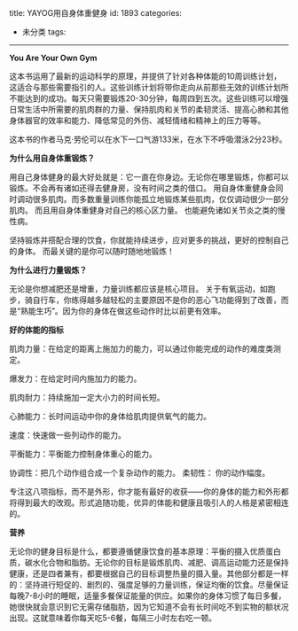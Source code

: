 title: YAYOG用自身体重健身
id: 1893
categories:
  - 未分类
tags:
---

**You Are Your Own Gym**

这本书运用了最新的运动科学的原理，并提供了针对各种体能的10周训练计划，这适合与那些需要指引的人。这些训练计划将带你走向从前那些无效的训练计划所不能达到的成功。每天只需要锻炼20-30分钟，每周四到五次。这些训练可以增强日常生活中所需要的肌肉群的力量、保持肌肉和关节的柔韧灵活、提高心肺和其他身体器官的效率和能力、降低常见的外伤、减轻情绪和精神上的压力等等。

这本书的作者马克·劳伦可以在水下一口气游133米，在水下不呼吸潜泳2分23秒。

**为什么用自身体重锻炼？**

用自己身体健身的最大好处就是：它一直在你身边。无论你在哪里锻炼，你都可以锻炼。不会再有诸如还得去健身房，没有时间之类的借口。
用自身体重健身会同时调动很多肌肉。而多数重量训练你能孤立地锻炼某些肌肉，仅仅调动很少一部分肌肉。
而且用自身体重健身对自己的核心区力量。
也能避免诸如关节炎之类的慢性病。

坚持锻炼并搭配合理的饮食，你就能持续进步，应对更多的挑战，更好的控制自己的身体。
而最关键的是你可以随时随地地锻炼！

**为什么进行力量锻炼？**

无论是你想减肥还是增重，力量训练都应该是核心项目。
关于有氧运动，如跑步，骑自行车，你练得越多越轻松的主要原因不是你的恶心飞功能得到了改善，而是“熟能生巧”。因为你的身体在做这些动作时比以前更有效率。

**好的体能的指标**

肌肉力量：在给定的距离上施加力的能力，可以通过你能完成的动作的难度类测定。

爆发力：在给定时间内施加力的能力。

肌肉耐力：持续施加一定大小力的时间长短。

心肺能力：长时间运动中你的身体给肌肉提供氧气的能力。

速度：快速做一些列动作的能力。

平衡能力：平衡能力控制身体重心的能力。

协调性：把几个动作组合成一个复杂动作的能力。
柔韧性：  你的动作幅度。

专注这八项指标，而不是外形，你才能有最好的收获——你的身体的能力和外形都将得到最大的改观。形式追随功能，优异的体能和健康且吸引人的人格是紧密相连的。

**营养**

无论你的健身目标是什么，都要遵循健康饮食的基本原理：平衡的摄入优质蛋白质，碳水化合物和脂肪。无论你的目标是锻炼肌肉、减肥、调高运动能力还是保持健康，还是四者兼有，都要根据自己的目标调整热量的摄入量。其他部分都是一样的：坚持进行短促的、剧烈的、强度足够的力量训练，保证均衡的饮食。尽量保证每晚7-8小时的睡眠，适量多餐保证能量的供应。如果你的身体习惯了每日多餐，她很快就会意识到它无需存储脂肪，因为它知道不会有长时间吃不到实物的额状况出现。这就意味着你每天吃5-6餐，每隔三小时左右吃一顿。
